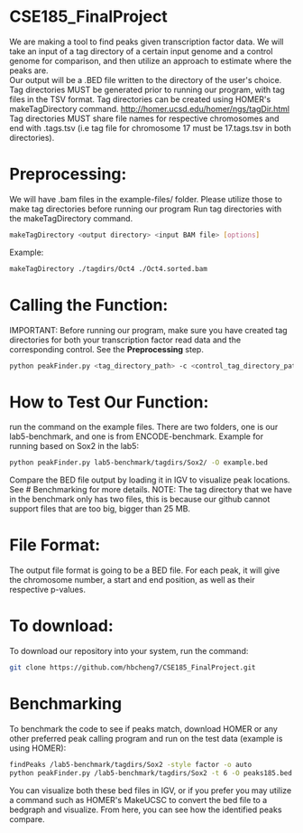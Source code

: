 # CSE185_FinalProject
We are making a tool to find peaks given transcription factor data. We will take an input of a tag directory of a certain input genome and a control genome for comparison, and then utilize an approach to estimate where the peaks are.   
Our output will be a .BED file written to the directory of the user's choice.  
Tag directories MUST be generated prior to running our program, with tag files in the TSV format. Tag directories can be created using HOMER's makeTagDirectory command. http://homer.ucsd.edu/homer/ngs/tagDir.html
Tag directories MUST share file names for respective chromosomes and end with .tags.tsv (i.e tag file for chromosome 17 must be 17.tags.tsv in both directories). 

# Preprocessing:
We will have .bam files in the example-files/ folder. Please utilize those to make tag directories before running our program
Run tag directories with the makeTagDirectory command. 
```bash
makeTagDirectory <output directory> <input BAM file> [options]
 ```
 Example:
 ```bash
 makeTagDirectory ./tagdirs/Oct4 ./Oct4.sorted.bam
```
 
# Calling the Function:
IMPORTANT: Before running our program, make sure you have created tag directories for both your transcription factor read data and the corresponding control. See the **Preprocessing** step.
```bash
python peakFinder.py <tag_directory_path> -c <control_tag_directory_path> -O [optional_output_path] -t [threads]
```


# How to Test Our Function:
run the command on the example files. There are two folders, one is our lab5-benchmark, and one is from ENCODE-benchmark. 
Example for running based on Sox2 in the lab5:
```bash
python peakFinder.py lab5-benchmark/tagdirs/Sox2/ -O example.bed
```
Compare the BED file output by loading it in IGV to visualize peak locations. See # Benchmarking for more details.
NOTE: The tag directory that we have in the benchmark only has two files, this is because our github cannot support files that are too big, bigger than 25 MB.

# File Format:
The output file format is going to be a BED file. For each peak, it will give the chromosome number, a start and end position, as well as their respective p-values. 

# To download:
To download our repository into your system, run the command:
```bash
git clone https://github.com/hbcheng7/CSE185_FinalProject.git
```

# Benchmarking 
To benchmark the code to see if peaks match, download HOMER or any other preferred peak calling program and run on the test data (example is using HOMER):
```bash
findPeaks /lab5-benchmark/tagdirs/Sox2 -style factor -o auto
python peakFinder.py /lab5-benchmark/tagdirs/Sox2 -t 6 -O peaks185.bed
```
You can visualize both these bed files in IGV, or if you prefer you may utilize a command such as HOMER's MakeUCSC to convert the bed file to a bedgraph and visualize. 
From here, you can see how the identified peaks compare.
